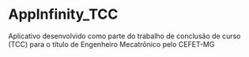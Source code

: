 # AppInfinity_TCC
Aplicativo desenvolvido como parte do trabalho de conclusão de curso (TCC) para o título de Engenheiro Mecatrônico pelo CEFET-MG

